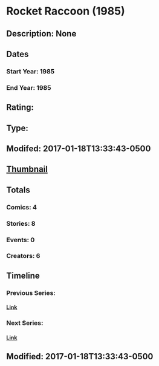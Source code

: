 # Rocket Raccoon (1985)
## Description: None
## Dates
### Start Year: 1985
### End Year: 1985
## Rating: 
## Type: 
## Modifed: 2017-01-18T13:33:43-0500
## [Thumbnail](http://i.annihil.us/u/prod/marvel/i/mg/0/04/587fb4db8a6ee.jpg)
## Totals
### Comics: 4
### Stories: 8
### Events: 0
### Creators: 6
## Timeline
### Previous Series: 
#### [Link]()
### Next Series: 
#### [Link]()
## Modified: 2017-01-18T13:33:43-0500